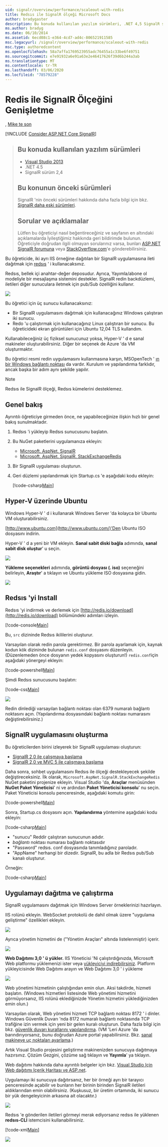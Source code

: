 ```yaml
---
uid: signalr/overview/performance/scaleout-with-redis
title: Redsıs ile SignalR ölçeği Microsoft Docs
author: bradygaster
description: Bu konuda kullanılan yazılım sürümleri, .NET 4,5 SignalR sürüm 2 ' nin önceki sürümleri hakkında bilgi Için bu konunun önceki sürümlerini Visual Studio 2013...
ms.author: bradyg
ms.date: 06/10/2014
ms.assetid: 6ecd08c1-e364-4cd7-ad4c-806521911585
msc.legacyurl: /signalr/overview/performance/scaleout-with-redis
msc.type: authoredcontent
ms.openlocfilehash: 58a7affa1769523955adc76455a1c33be6f49751
ms.sourcegitcommit: e7e91932a6e91a63e2e46417626f39d6b244a3ab
ms.translationtype: MT
ms.contentlocale: tr-TR
ms.lasthandoff: 03/06/2020
ms.locfileid: "78579228"
---
```

# <a name="signalr-scaleout-with-redis"></a>Redis ile SignalR Ölçeğini Genişletme

, [Mike te son](https://github.com/MikeWasson)

[!INCLUDE [Consider ASP.NET Core SignalR](~/includes/signalr/signalr-version-disambiguation.md)]

> ## <a name="software-versions-used-in-this-topic"></a>Bu konuda kullanılan yazılım sürümleri
>
>
> - [Visual Studio 2013](https://my.visualstudio.com/Downloads?q=visual%20studio%202013)
> - .NET 4.5
> - SignalR sürüm 2,4
>
>
>
> ## <a name="previous-versions-of-this-topic"></a>Bu konunun önceki sürümleri
>
> SignalR 'nin önceki sürümleri hakkında daha fazla bilgi için bkz. [SignalR daha eski sürümleri](../older-versions/index.md).
>
> ## <a name="questions-and-comments"></a>Sorular ve açıklamalar
>
> Lütfen bu öğreticiyi nasıl beğentireceğiniz ve sayfanın en altındaki açıklamalarda İyileştiğimiz hakkında geri bildirimde bulunun. Öğreticiyle doğrudan ilgili olmayan sorularınız varsa, bunları [ASP.NET SignalR forumuna](https://forums.asp.net/1254.aspx/1?ASP+NET+SignalR) veya [StackOverflow.com](http://stackoverflow.com/)'e gönderebilirsiniz.

Bu öğreticide, iki ayrı IIS örneğine dağıtılan bir SignalR uygulamasına ileti dağıtmak için [redsıs](http://redis.io/) ' i kullanacaksınız.

Redsıs, bellek içi anahtar-değer deposudur. Ayrıca, Yayımla/abone ol modeliyle bir mesajlaşma sistemini destekler. SignalR redin backdüzlemi, iletileri diğer sunuculara iletmek için pub/Sub özelliğini kullanır.

![](scaleout-with-redis/_static/image1.png)

Bu öğretici için üç sunucu kullanacaksınız:

- Bir SignalR uygulamasını dağıtmak için kullanacağınız Windows çalıştıran iki sunucu.
- Redo 'u çalıştırmak için kullanacağınız Linux çalıştıran bir sunucu. Bu öğreticideki ekran görüntüleri için Ubuntu 12,04 TLS kullandım.

Kullanabileceğiniz üç fiziksel sunucunuz yoksa, Hyper-V ' d e sanal makineler oluşturabilirsiniz. Diğer bir seçenek de Azure 'da VM oluşturmaktır.

Bu öğretici resmi redin uygulamasını kullanmasına karşın, MSOpenTech ' [ın bir Windows bağlantı noktası](https://github.com/MSOpenTech/redis) da vardır. Kurulum ve yapılandırma farklıdır, ancak başka bir adım aynı şekilde yapılır.

> [!NOTE]
>
> Redsıs ile SignalR ölçeği, Redsıs kümelerini desteklemez.

## <a name="overview"></a>Genel bakış

Ayrıntılı öğreticiye girmeden önce, ne yapabileceğinize ilişkin hızlı bir genel bakış sunulmaktadır.

1. Redsıs 'i yükleyip Redsıs sunucusunu başlatın.
2. Bu NuGet paketlerini uygulamanıza ekleyin:

    - [Microsoft. AspNet. SignalR](http://nuget.org/packages/Microsoft.AspNet.SignalR)
    - [Microsoft. AspNet. SignalR. StackExchangeRedis](https://www.nuget.org/packages/Microsoft.AspNet.SignalR.StackExchangeRedis)
    
3. Bir SignalR uygulaması oluşturun.
4. Geri düzlemi yapılandırmak için Startup.cs 'e aşağıdaki kodu ekleyin:

    [!code-csharp[Main](scaleout-with-redis/samples/sample1.cs)]

## <a name="ubuntu-on-hyper-v"></a>Hyper-V üzerinde Ubuntu

Windows Hyper-V ' d i kullanarak Windows Server 'da kolayca bir Ubuntu VM oluşturabilirsiniz.

[http://www.ubuntu.com](http://www.ubuntu.com/)'Den Ubuntu ISO dosyasını indirin.

Hyper-V ' d a yeni bir VM ekleyin. **Sanal sabit diski bağla** adımında, **sanal sabit disk oluştur**' u seçin.

![](scaleout-with-redis/_static/image2.png)

**Yükleme seçenekleri** adımında, **görüntü dosyası (. iso)** seçeneğini belirleyin, **Araştır**' a tıklayın ve Ubuntu yükleme ISO dosyasına gidin.

![](scaleout-with-redis/_static/image3.png)

## <a name="install-redis"></a>Redsıs 'yi Install

Redsıs 'yi indirmek ve derlemek için [http://redis.io/download](http://redis.io/download) bölümündeki adımları izleyin.

[!code-console[Main](scaleout-with-redis/samples/sample2.cmd)]

Bu, `src` dizininde Redsıs ikililerini oluşturur.

Varsayılan olarak redin parola gerektirmez. Bir parola ayarlamak için, kaynak kodun kök dizininde bulunan `redis.conf` dosyasını düzenleyin. (Düzenlemeden önce dosyanın yedek kopyasını oluşturun!) `redis.conf`için aşağıdaki yönergeyi ekleyin:

[!code-powershell[Main](scaleout-with-redis/samples/sample3.ps1)]

Şimdi Redsıs sunucusunu başlatın:

[!code-css[Main](scaleout-with-redis/samples/sample4.css)]

![](scaleout-with-redis/_static/image4.png)

Redin dinlediği varsayılan bağlantı noktası olan 6379 numaralı bağlantı noktasını açın. (Yapılandırma dosyasındaki bağlantı noktası numarasını değiştirebilirsiniz.)

## <a name="create-the-signalr-application"></a>SignalR uygulamasını oluşturma

Bu öğreticilerden birini izleyerek bir SignalR uygulaması oluşturun:

- [SignalR 2,0 ile çalışmaya başlama](../getting-started/tutorial-getting-started-with-signalr.md)
- [SignalR 2,0 ve MVC 5 ile çalışmaya başlama](../getting-started/tutorial-getting-started-with-signalr-and-mvc.md)

Daha sonra, sohbet uygulamasını Redsıs ile ölçeği destekleyecek şekilde değiştireceksiniz. İlk olarak, `Microsoft.AspNet.SignalR.StackExchangeRedis` NuGet paketini projenize ekleyin. Visual Studio 'da, **Araçlar** menüsünden **NuGet Paket Yöneticisi**' ni ve ardından **Paket Yöneticisi konsolu**' nu seçin. Paket Yöneticisi konsolu penceresinde, aşağıdaki komutu girin:

[!code-powershell[Main](scaleout-with-redis/samples/sample5.ps1)]

Sonra, Startup.cs dosyasını açın. **Yapılandırma** yöntemine aşağıdaki kodu ekleyin:

[!code-csharp[Main](scaleout-with-redis/samples/sample6.cs)]

- "sunucu" Reddir çalıştıran sunucunun adıdır.
- *bağlantı* noktası numarası bağlantı noktasıdır
- "Password" redsıs. conf dosyasında tanımladığınız paroladır.
- "AppName" herhangi bir dizedir. SignalR, bu adla bir Redsıs pub/Sub kanalı oluşturur.

Örneğin:

[!code-csharp[Main](scaleout-with-redis/samples/sample7.cs)]

## <a name="deploy-and-run-the-application"></a>Uygulamayı dağıtma ve çalıştırma

SignalR uygulamasını dağıtmak için Windows Server örneklerinizi hazırlayın.

IIS rolünü ekleyin. WebSocket protokolü de dahil olmak üzere "uygulama geliştirme" özellikleri ekleyin.

![](scaleout-with-redis/_static/image5.png)

Ayrıca yönetim hizmetini de ("Yönetim Araçları" altında listelenmiştir) içerir.

![](scaleout-with-redis/_static/image6.png)

**Web Dağıtımı 3,0 ' ü yükler.** IIS Yöneticisi 'Ni çalıştırdığınızda, Microsoft Web platformu yüklemenizi ister veya [yükleyiciyi indirebilirsiniz](https://go.microsoft.com/fwlink/?LinkId=255386). Platform yükleyicisinde Web Dağıtımı arayın ve Web Dağıtımı 3,0 ' i yükleme

![](scaleout-with-redis/_static/image7.png)

Web yönetimi hizmetinin çalıştığından emin olun. Aksi takdirde, hizmeti başlatın. (Windows hizmetleri listesinde Web yönetimi hizmetini görmüyorsanız, IIS rolünü eklediğinizde Yönetim hizmetini yüklediğinizden emin olun.)

Varsayılan olarak, Web yönetimi hizmeti TCP bağlantı noktası 8172 ' i dinler. Windows Güvenlik Duvarı 'nda 8172 numaralı bağlantı noktasında TCP trafiğine izin vermek için yeni bir gelen kuralı oluşturun. Daha fazla bilgi için bkz. [güvenlik duvarı kurallarını yapılandırma](https://technet.microsoft.com/library/dd448559(WS.10).aspx). (VM 'Leri Azure 'da barındırıyorsanız, bunu doğrudan Azure portal yapabilirsiniz. Bkz. [sanal makineye uç noktaları ayarlama](https://azure.microsoft.com/documentation/articles/virtual-machines-set-up-endpoints/).)

Artık Visual Studio projesini geliştirme makinenizden sunucuya dağıtmaya hazırsınız. Çözüm Gezgini, çözüme sağ tıklayın ve **Yayımla**' ya tıklayın.

Web dağıtımı hakkında daha ayrıntılı belgeler için bkz. [Visual Studio Için Web dağıtımı Içerik Haritası ve ASP.net](../../../whitepapers/aspnet-web-deployment-content-map.md).

Uygulamayı iki sunucuya dağıtırsanız, her bir örneği ayrı bir tarayıcı penceresinde açabilir ve bunların her birinin birinden SignalR iletileri aldıklarından emin olabilirsiniz. (Kuşkusuz, bir üretim ortamında, iki sunucu bir yük dengeleyicinin arkasına ait olacaktır.)

![](scaleout-with-redis/_static/image8.png)

Redsıs 'e gönderilen iletileri görmeyi merak ediyorsanız redsıs ile yüklenen **redsıs-CLI** istemcisini kullanabilirsiniz.

[!code-xml[Main](scaleout-with-redis/samples/sample8.xml)]

![](scaleout-with-redis/_static/image9.png)
